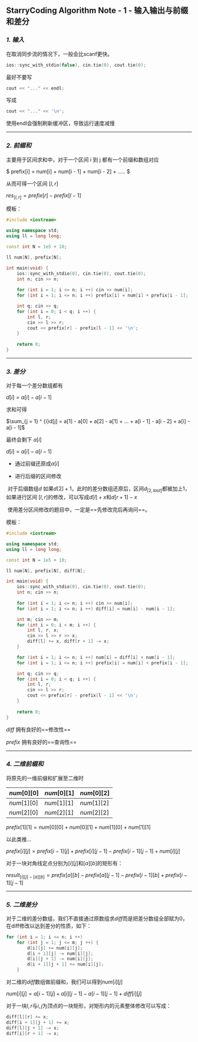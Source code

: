 ## StarryCoding Algorithm Note - 1 - 输入输出与前缀和差分

### *1. 输入*

在取消同步流的情况下，一般会比scanf更快。

```c++
ios::sync_with_stdio(false), cin.tie(0), cout.tie(0);
```

最好不要写

```c++
cout << "..." << endl;
```

写成

```c++
cout << "..." << '\n';
```

使用endl会强制刷新缓冲区，导致运行速度减慢

---

### *2. 前缀和*

主要用于区间求和中，对于一个区间 i 到 j 都有一个前缀和数组对应 

$ prefix[i] = num[i] + num[i - 1] + num[i - 2] + ..... $

从而可得一个区间 $[l, r]$

$res_{[l,r]} = prefix[r] - prefix[l - 1]$

模板：

````c++
#include <iostream>

using namespace std;
using ll = long long;

const int N = 1e5 + 10;

ll num[N], prefix[N];

int main(void) {
    ios::sync_with_stdio(0), cin.tie(0), cout.tie(0);
    int n; cin >> n;
    
    for (int i = 1; i <= n; i ++) cin >> num[i];
    for (int i = 1; i <= n; i ++) prefix[i] = num[i] + prefix[i - 1];

    int q; cin >> q;
    for (int i = 0; i < q; i ++) {
        int l, r;
        cin >> l >> r;
        cout << prefix[r] - prefix[l - 1] << '\n';
    }
    
    return 0;
}
````

---

### *3. 差分*

对于每一个差分数组都有

$d[i] = a[i] - a[i - 1]$

求和可得

$\sum_{j = 1} ^ {i}d[j] = a[1] - a[0] + a[2] - a[1] + ... + a[i - 1] - a[i - 2] + a[i] - a[i - 1]$

最终会剩下 $a[i]$

$d[i] = a[i] - a[i - 1]$

- 通过前缀还原成$a[i]$

- 进行后缀的区间修改

​	对于后缀数组$d$ 如果$d[2] + 1$，此时的差分数组还原后，区间$d_{[2,last]}$都被加上1，如果进行区间	$[l,r]$的修改，可以写成$d[l] + x$和$d[r + 1] - x$

​	使用差分区间修改的题目中，一定是==先修改完后再询问==。

模板：

```c++
#include <iostream>

using namespace std;
using ll = long long;

const int N = 1e5 + 10;

ll num[N], prefix[N], diff[N];

int main(void) {
    ios::sync_with_stdio(0), cin.tie(0), cout.tie(0);
    int n; cin >> n;
    
    for (int i = 1; i <= n; i ++) cin >> num[i];
    for (int i = 1; i <= n; i ++) diff[i] = num[i] - num[i - 1];

    int m; cin >> m;
    for (int i = 0; i < m; i ++) {
        int l, r, x;
        cin >> l >> r >> x;
        diff[l] += x, diff[r + 1] -= x;
    }

    for (int i = 1; i <= n; i ++) num[i] = diff[i] + num[i - 1];
    for (int i = 1; i <= n; i ++) prefix[i] = num[i] + prefix[i - 1];

    int q; cin >> q;
    for (int i = 0; i < q; i ++) {
        int l, r;
        cin >> l >> r;
        cout << prefix[r] - prefix[l - 1] << '\n';
    }
    
    return 0;
}
```

$diff$ 		拥有良好的==修改性==

$prefix$ 	    拥有良好的==查询性==

---

### *4. 二维前缀和*

将原先的一维前缀和扩展至二维时

| $num[0][0]$ | $num[0][1]$ | $num[0][2]$ |
| :---------- | ----------- | ----------- |
| $num[1][0]$ | $num[1][1]$ | $num[1][2]$ |
| $num[2][0]$ | $num[2][1]$ | $num[2][2]$ |

$prefix[1][1] = num[0][0] + num[0][1] + num[1][0] + num[1][1]$

以此类推...

 $prefix[i][j] = prefix[i - 1][j] + prefix[i][j - 1] - prefix[i - 1][j - 1] + num[i][j]$

对于一块对角线定点分别为$[i][j]$和$[a][b]$的矩形有：

$result_{[i][j]-[a][b]} = prefix[a][b] - prefix[a][j - 1] - prefix[i - 1][b] + prefix[i - 1][j - 1]$

---

### *5. 二维差分*

对于二维的差分数组，我们不直接通过原数组求$diff$而是把差分数组全部赋为0，在diff修改以达到差分的性质，如下：

```c++
for (int i = 1; i <= n; i ++) 
	for (int j = 1; j <= m; j ++) {
		d[i][j] += num[i][j];
		d[i + 1][j] -= num[i][j];
		d[i][j + 1] -= num[i][j];
		d[i + 1][j + 1] += num[i][j];
	}
```

对二维的$diff$数组做前缀和，我们可以得到$num[i][j]$

$num[i][j] = a[i - 1][j] + a[i][j - 1] - a[i - 1][j - 1] + diff[i][j]$

对于一块$l,r$与$i,j$为顶点的一块矩形，对矩形内的元素整体修改可以写成：

```c++
diff[l][r] += x;
diff[i + 1][j + 1] += x;
diff[l][j + 1] -= x;
diff[i][r + 1] -= x;
```

